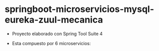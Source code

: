 # springboot-microservicios-mysql-eureka-zuul-mecanica

- Proyecto elaborado con Spring Tool Suite 4
* Esta compuesto por 6 microservicios:


 
